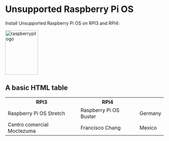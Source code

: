 <!DOCTYPE html>
<html>
<body>

<h1> Unsupported Raspberry Pi OS</h1>
<p>Install Unsupported Raspberry Pi OS on RPI3 and RPI4:</p>

<img src="https://www.raspberrypi.org/app/uploads/2018/03/RPi-Logo-Reg-SCREEN.png" alt="raspberrypilogo" width="104" height="142">
  
  
  <h2>A basic HTML table</h2>

<table style="width:100%">
  <tr>
    <th>RPI3</th>
    <th>RPI4</th>
    <th></th>
  </tr>
  <tr>
    <td>Raspberry Pi OS Stretch</td>
    <td>Raspberry Pi OS Buster</td>
    <td>Germany</td>
  </tr>
  <tr>
    <td>Centro comercial Moctezuma</td>
    <td>Francisco Chang</td>
    <td>Mexico</td>
  </tr>
</table>

</body>
</html>


